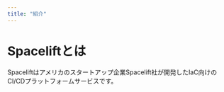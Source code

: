 ```yaml
---
title: "紹介"
---
```


# Spaceliftとは
Spaceliftはアメリカのスタートアップ企業Spacelift社が開発したIaC向けのCI/CDプラットフォームサービスです。